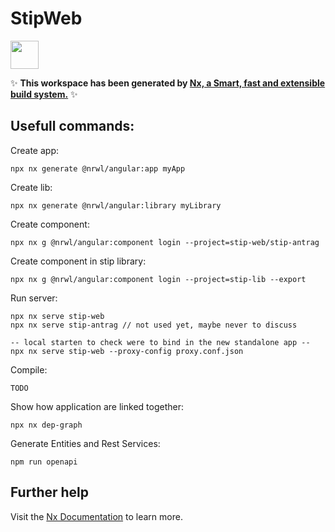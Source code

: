 # StipWeb

<a alt="Nx logo" href="https://nx.dev" target="_blank" rel="noreferrer"><img src="https://raw.githubusercontent.com/nrwl/nx/master/images/nx-logo.png" width="45"></a>

✨ **This workspace has been generated by [Nx, a Smart, fast and extensible build system.](https://nx.dev)** ✨

## Usefull commands:

Create app:
```
npx nx generate @nrwl/angular:app myApp
```
Create lib:
```
npx nx generate @nrwl/angular:library myLibrary
```
Create component:
```
npx nx g @nrwl/angular:component login --project=stip-web/stip-antrag
```
Create component in stip library:
```
npx nx g @nrwl/angular:component login --project=stip-lib --export
```
Run server:
```
npx nx serve stip-web
npx nx serve stip-antrag // not used yet, maybe never to discuss

-- local starten to check were to bind in the new standalone app --
npx nx serve stip-web --proxy-config proxy.conf.json
```
Compile:
```
TODO
```

Show how application are linked together:
```
npx nx dep-graph
```

Generate Entities and Rest Services:
```
npm run openapi
```



## Further help

Visit the [Nx Documentation](https://nx.dev) to learn more.
